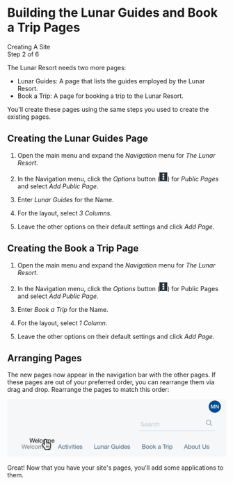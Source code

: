 # Building the Lunar Guides and Book a Trip Pages

<div class="learn-path-step">
    <p>Creating A Site<br>Step 2 of 6</p>
</div>

The Lunar Resort needs two more pages: 

-   Lunar Guides: A page that lists the guides employed by the Lunar Resort.
-   Book a Trip: A page for booking a trip to the Lunar Resort.

You'll create these pages using the same steps you used to create the existing 
pages. 
<!-- 
Double-check the page layouts for these pages to make sure they're as intended, 
and not just copied over from the earlier instructions.
-->

## Creating the Lunar Guides Page

1.  Open the main menu and expand the *Navigation* menu for *The Lunar Resort*. 

2.  In the Navigation menu, click the *Options* button 
    (![Options](../../../images/icon-options.png)) for *Public Pages* and select 
    *Add Public Page*. 


3.  Enter *Lunar Guides* for the Name.

4.  For the layout, select *3 Columns*. 

5.  Leave the other options on their default settings and click *Add Page*. 

## Creating the Book a Trip Page

1.  Open the main menu and expand the *Navigation* menu for *The Lunar Resort*. 

2.  In the Navigation menu, click the *Options* button 
    (![Options](../../../images/icon-options.png)) for Public Pages and select 
    *Add Public Page*. 

3.  Enter *Book a Trip* for the Name.

4.  For the layout, select *1 Column*. 

5.  Leave the other options on their default settings and click *Add Page*. 

## Arranging Pages

The new pages now appear in the navigation bar with the other pages. If these
pages are out of your preferred order, you can rearrange them via drag and drop.
Rearrange the pages to match this order: 

![Figure x: Reorder the pages in the navigation bar.](../../../images/001-final-menu.png)

Great! Now that you have your site's pages, you'll add some applications to 
them. 
